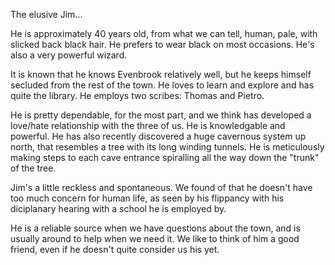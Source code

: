 The elusive Jim...

He is approximately 40 years old, from what we can tell, human, pale, with slicked back black hair. He prefers to wear black on most occasions. He's also a very powerful wizard.

It is known that he knows Evenbrook relatively well, but he keeps himself secluded from the rest of the town. He loves to learn and explore and has quite the library. He employs two scribes: Thomas and Pietro. 

He is pretty dependable, for the most part, and we think has developed a love/hate relationship with the three of us. He is knowledgable and powerful. He has also recently discovered a huge cavernous system up north, that resembles a tree with its long winding tunnels. He is meticulously making steps to each cave entrance spiralling all the way down the "trunk" of the tree.

Jim's a little reckless and spontaneous. We found of that he doesn't have too much concern for human life, as seen by his flippancy with his diciplanary hearing with a school he is employed by. 

He is a reliable source when we have questions about the town, and is usually around to help when we need it. We like to think of him a good friend, even if he doesn't quite consider us his yet.
